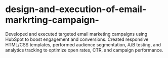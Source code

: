 # design-and-execution-of-email-markrting-campaign-
Developed and executed targeted email marketing campaigns using HubSpot to boost engagement and conversions. Created responsive HTML/CSS templates, performed audience segmentation, A/B testing, and analytics tracking to optimize open rates, CTR, and campaign performance.
